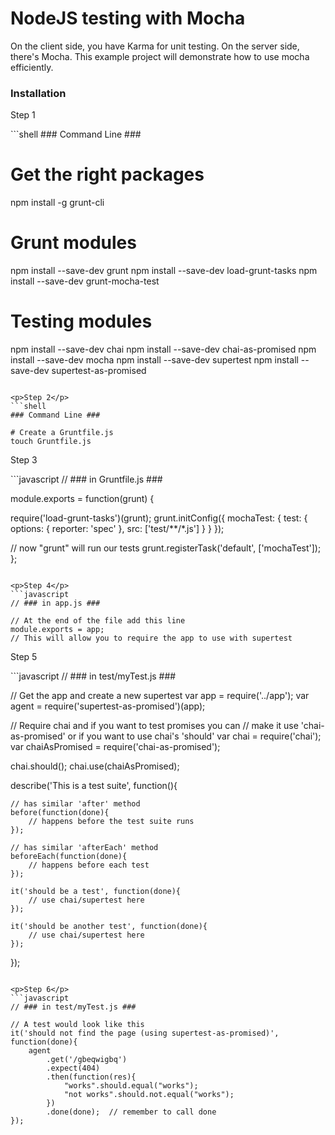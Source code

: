 NodeJS testing with Mocha
============

<p>
  On the client side, you have Karma for unit testing. On the server side, there's Mocha. This example project will
  demonstrate how to use mocha efficiently.
</p>

<h3>Installation</h3>
<p>Step 1</p>
```shell
### Command Line ###

# Get the right packages
npm install -g grunt-cli

# Grunt modules
npm install --save-dev grunt
npm install --save-dev load-grunt-tasks
npm install --save-dev grunt-mocha-test

# Testing modules
npm install --save-dev chai
npm install --save-dev chai-as-promised
npm install --save-dev mocha
npm install --save-dev supertest
npm install --save-dev supertest-as-promised
```

<p>Step 2</p>
```shell
### Command Line ###

# Create a Gruntfile.js
touch Gruntfile.js
```

<p>Step 3</p>
```javascript
// ### in Gruntfile.js ###

module.exports = function(grunt) {

  require('load-grunt-tasks')(grunt);
  grunt.initConfig({
      mochaTest: {
            test: {
                options: {
                    reporter: 'spec'
                },
                src: ['test/**/*.js']
            }
        }
  });
  
  // now "grunt" will run our tests
  grunt.registerTask('default', ['mochaTest']);
};
```

<p>Step 4</p>
```javascript
// ### in app.js ###

// At the end of the file add this line
module.exports = app;
// This will allow you to require the app to use with supertest
```

<p>Step 5</p>
```javascript
// ### in test/myTest.js ###

// Get the app and create a new supertest
var app = require('../app');
var agent = require('supertest-as-promised')(app);

// Require chai and if you want to test promises you can
// make it use 'chai-as-promised' or if you want to use chai's 'should'
var chai = require('chai');
var chaiAsPromised = require('chai-as-promised');

chai.should();
chai.use(chaiAsPromised);

describe('This is a test suite', function(){
    
    // has similar 'after' method
    before(function(done){
        // happens before the test suite runs
    });
    
    // has similar 'afterEach' method
    beforeEach(function(done){
        // happens before each test
    });

    it('should be a test', function(done){
        // use chai/supertest here
    });

    it('should be another test', function(done){
        // use chai/supertest here
    });
});
```

<p>Step 6</p>
```javascript
// ### in test/myTest.js ###

// A test would look like this
it('should not find the page (using supertest-as-promised)', function(done){
    agent
        .get('/gbeqwigbq')
        .expect(404)
        .then(function(res){
            "works".should.equal("works");
            "not works".should.not.equal("works");
        })
        .done(done);  // remember to call done
});

```
